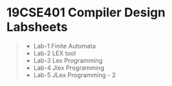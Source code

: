 # 19CSE401 Compiler Design Labsheets
> * Lab-1 Finite Automata
> * Lab-2 LEX tool
> * Lab-3 Lex Programming
> * Lab-4 Jlex Programming
> * Lab-5 JLex Programming - 2

